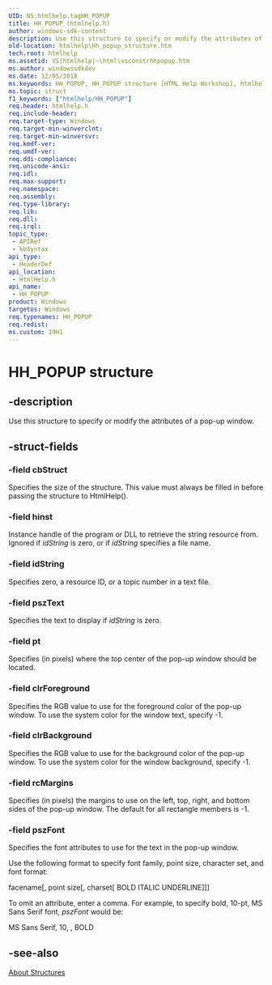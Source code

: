 ```yaml
---
UID: NS:htmlhelp.tagHH_POPUP
title: HH_POPUP (htmlhelp.h)
author: windows-sdk-content
description: Use this structure to specify or modify the attributes of a pop-up window.
old-location: htmlhelp\hh_popup_structure.htm
tech.root: htmlhelp
ms.assetid: VS|htmlhelp|~\html\vsconstrhhpopup.htm
ms.author: windowssdkdev
ms.date: 12/05/2018
ms.keywords: HH_POPUP, HH_POPUP structure [HTML Help Workshop], htmlhelp.hh_popup_structure, htmlhelp/HH_POPUP, vsconStrhhpopup
ms.topic: struct
f1_keywords: ["htmlhelp/HH_POPUP"]
req.header: htmlhelp.h
req.include-header: 
req.target-type: Windows
req.target-min-winverclnt: 
req.target-min-winversvr: 
req.kmdf-ver: 
req.umdf-ver: 
req.ddi-compliance: 
req.unicode-ansi: 
req.idl: 
req.max-support: 
req.namespace: 
req.assembly: 
req.type-library: 
req.lib: 
req.dll: 
req.irql: 
topic_type:
 - APIRef
 - kbSyntax
api_type:
 - HeaderDef
api_location:
 - HtmlHelp.h
api_name:
 - HH_POPUP
product: Windows
targetos: Windows
req.typenames: HH_POPUP
req.redist: 
ms.custom: 19H1
---
```


# HH_POPUP structure


## -description


Use this structure to specify or modify the attributes of a pop-up window. 


## -struct-fields




### -field cbStruct

Specifies the size of the structure. This value must always be filled in before passing the structure to HtmlHelp(). 


### -field hinst

Instance handle of the program or DLL to retrieve the string resource from. Ignored if <i>idString</i> is zero, or if <i>idString</i> specifies a file name. 


### -field idString

Specifies zero, a resource ID, or a topic number in a text file. 


### -field pszText

Specifies the text to display if <i>idString</i> is zero. 


### -field pt

Specifies (in pixels) where the top center of the pop-up window should be located. 


### -field clrForeground

Specifies the RGB value to use for the foreground color of the pop-up window. To use the system color for the window text, specify -1. 


### -field clrBackground

Specifies the RGB value to use for the background color of the pop-up window. To use the system color for the window background, specify -1. 


### -field rcMargins

Specifies (in pixels) the margins to use on the left, top, right, and bottom sides of the pop-up window. The default for all rectangle members is -1. 


### -field pszFont

Specifies the font attributes to use for the text in the pop-up window.


Use the following format to specify font family, point size, character set, and font format:

facename[, point size[, charset[ BOLD ITALIC UNDERLINE]]]

To omit an attribute, enter a comma. For example, to specify bold, 10-pt, MS Sans Serif font, <i>pszFont</i> would be:

MS Sans Serif, 10, , BOLD 


## -see-also




<a href="https://docs.microsoft.com/previous-versions/windows/desktop/htmlhelp/about-structures">About Structures</a>
 

 

